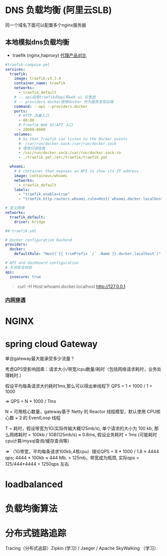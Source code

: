 # DNS 负载均衡 (阿里云SLB)
同一个域名下面可以配置多个nginx服务器

## 本地模拟dns负载均衡
  *  traefik (nginx,haproxy)
    [代理产品对比](https://chat.qwen.ai/c/33ef34d1-8993-46ea-9249-70c681068ef5)

```yaml
#traefik-compose.yml
services:
  traefik:
    image: traefik:v3.3.4
    container_name: traefik
    networks:
      - traefik_default
    # -- api启用traefik的api和web ui 仪表盘
    # -- providers.docker使用docker 作为服务发现后端
    command: --api --providers.docker
    ports:
      # HTTP 流量入口
      - 80:80
      # Traefik Web UI/API 入口
      - 28080:8080
    volumes:
      # So that Traefik can listen to the Docker events
      #- /var/run/docker.sock:/var/run/docker.sock
      # 使用只读挂载
      - /var/run/docker.sock:/var/run/docker.sock:ro
      - ./traefik.yml:/etc/traefik/traefik.yml

  whoami:
    # A container that exposes an API to show its IP address
    image: containous/whoami
    networks:
      - traefik_default
    labels:
      - "traefik.enable=true"
      - "traefik.http.routers.whoami.rule=Host(`whoami.docker.localhost`)"

# 定义网络
networks:
  traefik_default:
    driver: bridge
```
```yaml
## traefik.yml

# Docker configuration backend
providers:
  docker:
    defaultRule: "Host(`{{ trimPrefix `/` .Name }}.docker.localhost`)"

# API and dashboard configuration
# 关闭安全校验
api:
  insecure: true

```
> curl -H Host:whoami.docker.localhost http://127.0.0.1

 
### [内网穿透](./内网穿透工具.md)

# NGINX

# spring cloud Gateway
单台gateway最大能承受多少流量？

考虑QPS受影响因素：请求大小/带宽/cpu数量/耗时（包括网络请求耗时，业务处理耗时.）

  假设平均每条请求大约耗时1ms,那么可以得出单线程下 QPS = 1 * 1000 / 1 = 1000
  
  => QPS = N * 1000 / Tms
  
  N = 可用核心数量，gateway基于 Netty 的 Reactor 线程模型，默认使用 CPU核心数 × 2 的 EventLoop 线程
  
  T = 耗时，假设带宽为1G(实际传输大概125mb/s), 单个请求的大小为 100 kb, 那么网络耗时 = 100kb / 1GB(125mb/s) ≈ 0.8ms, 假设业务耗时 = 1ms (可能耗时 cpu计算/mysql查询/缓存查询等)
  
  => （1G带宽，平均每条请求100kb,4核cpu）理论QPS = 8 * 1000 / 1.8 ≈ 4444 qps; 4444 * 100kb ≈ 444 Mb. > 125mb，带宽成为瓶颈, 实际qps = 125/444*4444 = 1250qps 左右
  

# loadbalanced

# 负载均衡算法

# 分布式链路追踪
Tracing（分布式追踪）Zipkin (学习) / Jaeger /  Apache SkyWalking （学习）
